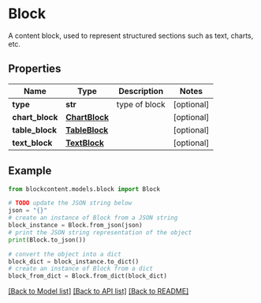 # Block

A content block, used to represent structured sections such as text, charts, etc.

## Properties

Name | Type | Description | Notes
------------ | ------------- | ------------- | -------------
**type** | **str** | type of block | [optional] 
**chart_block** | [**ChartBlock**](ChartBlock.md) |  | [optional] 
**table_block** | [**TableBlock**](TableBlock.md) |  | [optional] 
**text_block** | [**TextBlock**](TextBlock.md) |  | [optional] 

## Example

```python
from blockcontent.models.block import Block

# TODO update the JSON string below
json = "{}"
# create an instance of Block from a JSON string
block_instance = Block.from_json(json)
# print the JSON string representation of the object
print(Block.to_json())

# convert the object into a dict
block_dict = block_instance.to_dict()
# create an instance of Block from a dict
block_from_dict = Block.from_dict(block_dict)
```
[[Back to Model list]](../README.md#documentation-for-models) [[Back to API list]](../README.md#documentation-for-api-endpoints) [[Back to README]](../README.md)


